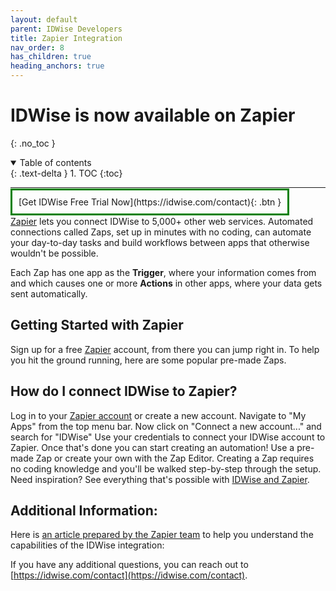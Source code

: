 ```yaml
---
layout: default
parent: IDWise Developers
title: Zapier Integration
nav_order: 8
has_children: true
heading_anchors: true
---
```


# IDWise is now available on Zapier
{: .no_toc }

<details open markdown="block">
  <summary>
    Table of contents
  </summary>
  {: .text-delta }
1. TOC
{:toc}
</details>

---

<span class="fs-6" style="margin: auto;width: 50%;border: 3px solid green;padding: 10px;">
[Get IDWise Free Trial Now](https://idwise.com/contact){: .btn }
</span>



[Zapier](https://zapier.com/apps/idwise/integrations) lets you connect IDWise to 5,000+ other web services. Automated connections called Zaps, set up in minutes with no coding, can automate your day-to-day tasks and build workflows between apps that otherwise wouldn't be possible.

Each Zap has one app as the **Trigger**, where your information comes from and which causes one or more **Actions** in other apps, where your data gets sent automatically. 

## Getting Started with Zapier
Sign up for a free [Zapier](https://zapier.com/apps/idwise/integrations) account, from there you can jump right in. To help you hit the ground running, here are some popular pre-made Zaps.

<script src="https://zapier.com/zapbook/embed/widget.js?services=idwise&container=true&limit=10,"></script>

## How do I connect IDWise to Zapier?

Log in to your [Zapier account](https://zapier.com/sign-up) or create a new account.
Navigate to "My Apps" from the top menu bar.
Now click on "Connect a new account..." and search for "IDWise"
Use your credentials to connect your IDWise account to Zapier.
Once that's done you can start creating an automation! Use a pre-made Zap or create your own with the Zap Editor. Creating a Zap requires no coding knowledge and you'll be walked step-by-step through the setup. 
Need inspiration? See everything that's possible with [IDWise and Zapier](https://zapier.com/apps/idwise/integrations).

## Additional Information:
Here is [an article prepared by the Zapier team](https://help.zapier.com/hc/en-us/articles/9633703591053-How-to-get-started-with-IDWise-on-Zapier) to help you understand the capabilities of the IDWise integration:


If you have any additional questions, you can reach out to [https://idwise.com/contact](https://idwise.com/contact).
